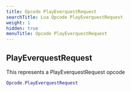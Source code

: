 ```yaml
---
title: Opcode PlayEverquestRequest
searchTitle: Lua Opcode PlayEverquestRequest
weight: 1
hidden: true
menuTitle: Opcode PlayEverquestRequest
---
```

## PlayEverquestRequest

This represents a PlayEverquestRequest opcode
```lua
Opcode.PlayEverquestRequest
```